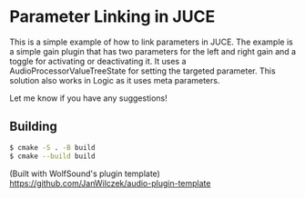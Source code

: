 # Parameter Linking in JUCE

This is a simple example of how to link parameters in JUCE. The example is a simple gain plugin that has two parameters for the left and right gain and a toggle for activating or deactivating it. It uses a AudioProcessorValueTreeState for setting the targeted parameter. This solution also works in Logic as it uses meta parameters.

Let me know if you have any suggestions!

## Building

```bash
$ cmake -S . -B build
$ cmake --build build
```

(Built with WolfSound's plugin template)
https://github.com/JanWilczek/audio-plugin-template
